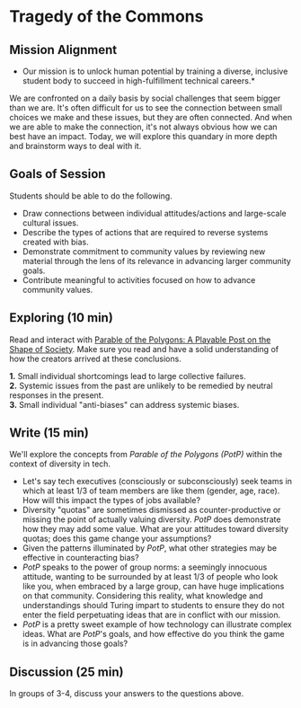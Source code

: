 # Tragedy of the Commons

## Mission Alignment

* Our mission is to unlock human potential by training a diverse, inclusive student body to succeed in high-fulfillment technical careers.*

We are confronted on a daily basis by social challenges that seem bigger than we are. It's often difficult for us to see the connection between small choices we make and these issues, but they are often connected. And when we are able to make the connection, it's not always obvious how we can best have an impact. Today, we will explore this quandary in more depth and brainstorm ways to deal with it.


## Goals of Session

Students should be able to do the following.

*   Draw connections between individual attitudes/actions and large-scale cultural issues.
*   Describe the types of actions that are required to reverse systems created with bias.
*   Demonstrate commitment to community values by reviewing new material through the lens of its relevance in advancing larger community goals.
*   Contribute meaningful to activities focused on how to advance community values.


## Exploring (10 min)

Read and interact with [Parable of the Polygons: A Playable Post on the Shape of Society](http://ncase.me/polygons/). Make sure you read and have a solid understanding of how the creators arrived at these conclusions.  

**1.** Small individual shortcomings lead to large collective failures.  
**2.** Systemic issues from the past are unlikely to be remedied by neutral responses in the present.  
**3.** Small individual "anti-biases" can address systemic biases.  


## Write (15 min)

We'll explore the concepts from *Parable of the Polygons (PotP)*  within the context of diversity in tech.

*   Let's say tech executives (consciously or subconsciously) seek teams in which at least 1/3 of team members are like them (gender, age, race). How will this impact the types of jobs available?
*   Diversity "quotas" are sometimes dismissed as counter-productive or missing the point of actually valuing diversity. *PotP* does demonstrate how they may add some value. What are your attitudes toward diversity quotas; does this game change your assumptions?
*   Given the patterns illuminated by *PotP*, what other strategies may be effective in counteracting bias?
*   *PotP* speaks to the power of group norms: a seemingly innocuous attitude, wanting to be surrounded by at least 1/3 of people who look like you, when embraced by a large group, can have huge implications on that community. Considering this reality, what knowledge and understandings should Turing impart to students to ensure they do not enter the field perpetuating ideas that are in conflict with our mission.
*   *PotP* is a pretty sweet example of how technology can illustrate complex ideas. What are *PotP*'s goals, and how effective do you think the game is in advancing those goals?


## Discussion (25 min)

In groups of 3-4, discuss your answers to the questions above.
